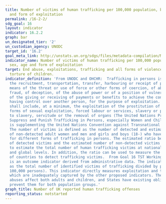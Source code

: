 ```yaml
---
title: Number of victims of human trafficking per 100,000 population, by sex, age
  and form of exploitation
permalink: /16-2-2/
sdg_goal: 16
layout: indicator
indicator: 16.2.2
graph: bar
un_designated_tier: '2'
un_custodian_agency: UNODC
target_id: '16.2'
goal_meta_link: http://unstats.un.org/sdgs/files/metadata-compilation/Metadata-Goal-16.pdf
indicator_name: Number of victims of human trafficking per 100,000 population, by
  sex, age and form of exploitation
target: End abuse, exploitations, trafficking and all forms of violence against and
  torture of children.
indicator_definition: 'From UNODC and OHCHR:  Trafficking in persons is defined as
  the recruitment, transportation, transfer, harbouring or receipt of persons, by
  means of the threat or use of force or other forms of coercion, of abduction, of
  fraud, of deception, of the abuse of power or of a position of vulnerability or
  of the giving or receiving of payments or benefits to achieve the consent of a person
  having control over another person, for the purpose of exploitation. Exploitation
  shall include, at a minimum, the exploitation of the prostitution of others or other
  forms of sexual exploitation, forced labour or services, slavery or practices similar
  to slavery, servitude or the removal of organs (The United Nations Protocol to Prevent
  Suppress and Punish Trafficking in Persons, especially Women and Children, which
  is supplementing the United Nations Convention against Transnational Organized Crime).
  The number of victims is defined as the number of detected and estimated number
  of non-detected adult women and men and girls and boys (18-) who have been trafficked
  for different forms of trafficking in persons. The estimated ratio between the number
  of detected victims and the estimated number of non-detected victims can be used
  to estimate the total number of human trafficking victims at national, regional
  and global levels. In addition, the ratio can be used to measure the efficiency
  of countries to detect trafficking victims.  From Goal 16 TST Working Group:  This
  is an outcome indicator derived from administrative data. The indicator is computed
  as the total number of identified victims of trafficking divided by population (per
  100,000 persons). This indicator directly measures exploitation and trafficking,
  which are inadequately captured by the other proposed indicators. These human rights
  abuses affect both adults and children, and States have existing obligations to
  prevent them for both population groups.'
graph_title: Number of UK reported human trafficking offenses
reporting_status: notstarted
---
```


